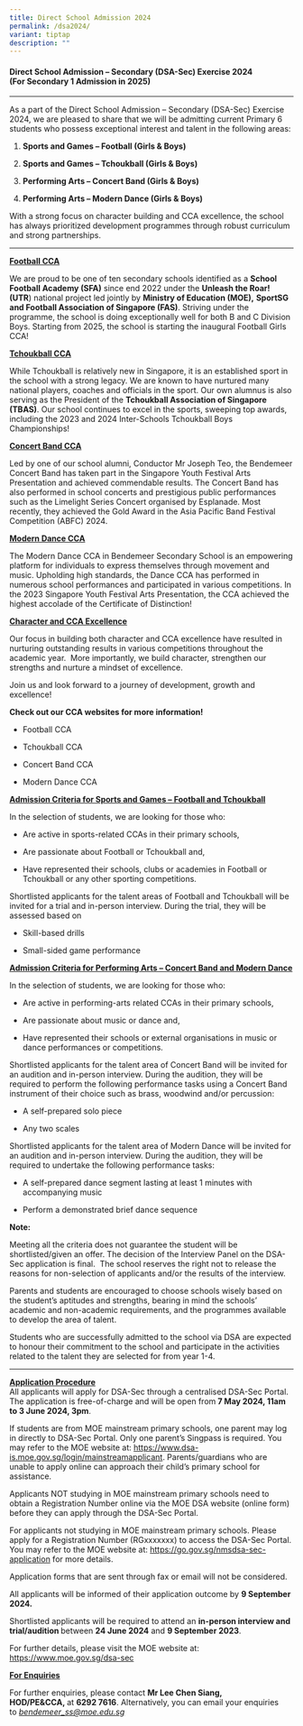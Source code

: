 ```yaml
---
title: Direct School Admission 2024
permalink: /dsa2024/
variant: tiptap
description: ""
---
```

<h4><strong>Direct School Admission – Secondary (DSA-Sec) Exercise 2024</strong><br><strong>(For Secondary 1 Admission in 2025)</strong></h4>
<hr>
<p>As a part of the Direct School Admission – Secondary (DSA-Sec) Exercise
2024, we are pleased to share that we will be admitting current Primary
6 students who possess exceptional interest and talent in the following
areas:</p>
<ol data-tight="true" class="tight">
<li>
<p><strong>Sports and Games – Football (Girls &amp; Boys)</strong>
</p>
</li>
<li>
<p><strong>Sports and Games – Tchoukball (Girls &amp; Boys)</strong>
</p>
</li>
<li>
<p><strong>Performing Arts – Concert Band (Girls &amp; Boys)</strong>
</p>
</li>
<li>
<p><strong>Performing Arts – Modern Dance (Girls &amp; Boys)</strong>
</p>
</li>
</ol>
<p>With a strong focus on character building and CCA excellence, the school
has always prioritized development programmes through robust curriculum
and strong partnerships.</p>
<hr>
<p><strong><u>Football CCA</u></strong>
</p>
<p>We are proud to be one of ten secondary schools identified as a <strong>School Football Academy (SFA)</strong> since
end 2022 under the <strong>Unleash the Roar! (UTR</strong>) national project
led jointly by <strong>Ministry of Education (MOE),</strong>  <strong>SportSG and Football Association of Singapore (FAS)</strong>.
Striving under the programme, the school is doing exceptionally well for
both B and C Division Boys. Starting from 2025, the school is starting
the inaugural Football Girls CCA!</p>
<p><strong><u>Tchoukball CCA</u></strong>
</p>
<p>While Tchoukball is relatively new in Singapore, it is an established
sport in the school with a strong legacy. We are known to have nurtured
many national players, coaches and officials in the sport. Our own alumnus
is also serving as the President of the <strong>Tchoukball Association of Singapore (TBAS)</strong>.
Our school continues to excel in the sports, sweeping top awards, including
the 2023 and 2024 Inter-Schools Tchoukball Boys Championships!</p>
<p><strong><u>Concert Band CCA</u></strong>
</p>
<p>Led by one of our school alumni, Conductor Mr Joseph Teo, the Bendemeer
Concert Band has taken part in the Singapore Youth Festival Arts Presentation
and achieved commendable results. The Concert Band has also performed in
school concerts and prestigious public performances such as the Limelight
Series Concert organised by Esplanade. Most recently, they achieved the
Gold Award in the Asia Pacific Band Festival Competition (ABFC) 2024.</p>
<p><strong><u>Modern Dance CCA</u></strong>
</p>
<p>The Modern Dance CCA in Bendemeer Secondary School is an empowering platform
for individuals to express themselves through movement and music. Upholding
high standards, the Dance CCA has performed in numerous school performances
and participated in various competitions. In the 2023 Singapore Youth Festival
Arts Presentation, the CCA achieved the highest accolade of the Certificate
of Distinction!</p>
<p><strong><u>Character and CCA Excellence</u></strong>
</p>
<p>Our focus in building both character and CCA excellence have resulted
in nurturing outstanding results in various competitions throughout the
academic year. &nbsp;More importantly, we build character, strengthen our
strengths and nurture a mindset of excellence.</p>
<p>Join us and look forward to a journey of development, growth and excellence!
&nbsp;</p>
<p><strong>Check out our CCA websites for more information!</strong>
</p>
<ul data-tight="true" class="tight">
<li>
<p>Football CCA</p>
</li>
<li>
<p>Tchoukball CCA</p>
</li>
<li>
<p>Concert Band CCA</p>
</li>
<li>
<p>Modern Dance CCA</p>
</li>
</ul>
<p></p>
<p><strong><u>Admission Criteria for Sports and Games – Football and Tchoukball</u></strong>
</p>
<p>In the selection of students, we are looking for those who:</p>
<ul data-tight="true" class="tight">
<li>
<p>Are active in sports-related CCAs in their primary schools,</p>
</li>
<li>
<p>Are passionate about Football or Tchoukball and,</p>
</li>
<li>
<p>Have represented their schools, clubs or academies in Football or Tchoukball
or any other sporting competitions.</p>
</li>
</ul>
<p>Shortlisted applicants for the talent areas of Football and Tchoukball
will be invited for a trial and in-person interview. During the trial,
they will be assessed based on</p>
<ul data-tight="true" class="tight">
<li>
<p>Skill-based drills</p>
</li>
<li>
<p>Small-sided game performance</p>
</li>
</ul>
<p><strong><u>Admission Criteria for Performing Arts – Concert Band and Modern Dance</u></strong>
</p>
<p>In the selection of students, we are looking for those who:</p>
<ul data-tight="true" class="tight">
<li>
<p>Are active in performing-arts related CCAs in their primary schools,</p>
</li>
<li>
<p>Are passionate about music or dance and,</p>
</li>
<li>
<p>Have represented their schools or external organisations in music or dance
performances or competitions.</p>
</li>
</ul>
<p>Shortlisted applicants for the talent area of Concert Band will be invited
for an audition and in-person interview. During the audition, they will
be required to perform the following performance tasks using a Concert
Band instrument of their choice such as brass, woodwind and/or percussion:</p>
<ul data-tight="true" class="tight">
<li>
<p>A self-prepared solo piece</p>
</li>
<li>
<p>Any two scales</p>
</li>
</ul>
<p>Shortlisted applicants for the talent area of Modern Dance will be invited
for an audition and in-person interview. During the audition, they will
be required to undertake the following performance tasks:</p>
<ul data-tight="true" class="tight">
<li>
<p>A self-prepared dance segment lasting at least 1 minutes with accompanying
music</p>
</li>
<li>
<p>Perform a demonstrated brief dance sequence</p>
</li>
</ul>
<p><strong>Note:</strong>
</p>
<p>Meeting all the criteria does not guarantee the student will be shortlisted/given
an offer. The decision of the Interview Panel on the DSA-Sec application
is final.&nbsp; The school reserves the right not to release the reasons
for non-selection of applicants and/or the results of the interview.</p>
<p>Parents and students are encouraged to choose schools wisely based on
the student’s aptitudes and strengths, bearing in mind the schools’ academic
and non-academic requirements, and the programmes available to develop
the area of talent.</p>
<p>Students who are successfully admitted to the school via DSA are expected
to honour their commitment to the school and participate in the activities
related to the talent they are selected for from year 1-4.</p>
<hr>
<p><strong><u>Application Procedure</u></strong> 
<br>All applicants will apply for DSA-Sec through a centralised DSA-Sec Portal.
The application is free-of-charge and will be open from<strong> 7 May 2024, 11am to 3 June 2024, 3pm</strong>.</p>
<p>If students are from MOE mainstream primary schools, one parent may log
in directly to DSA-Sec Portal. Only one parent’s Singpass is required.
You may refer to the MOE website at: <a href="https://www.dsa-is.moe.gov.sg/login/mainstreamapplicant" rel="noopener noreferrer nofollow" target="_blank">https://www.dsa-is.moe.gov.sg/login/mainstreamapplicant</a>.
Parents/guardians who are unable to apply online can approach their child’s
primary school for assistance.</p>
<p>Applicants NOT studying in MOE mainstream primary schools need to obtain
a Registration Number online via the MOE DSA website (online form) before
they can apply through the DSA-Sec Portal.</p>
<p>For applicants not studying in MOE mainstream primary schools. Please
apply for a Registration Number (RGxxxxxxx) to access the DSA-Sec Portal.
You may refer to the MOE website at: <a href="https://go.gov.sg/nmsdsa-sec-application" rel="noopener noreferrer nofollow" target="_blank">https://go.gov.sg/nmsdsa-sec-application</a> for
more details.</p>
<p>Application forms that are sent through fax or email will not be considered.</p>
<p>All applicants will be informed of their application outcome by <strong>9 September 2024.</strong>
</p>
<p>Shortlisted applicants will be required to attend an <strong>in-person interview and trial/audition </strong>between&nbsp;<strong>24 June 2024</strong>&nbsp;and&nbsp;<strong>9 September 2023</strong>.</p>
<p>For further details, please visit the MOE website at: <a href="https://www.moe.gov.sg/dsa-sec" rel="noopener noreferrer nofollow" target="_blank">https://www.moe.gov.sg/dsa-sec</a>
</p>
<p><strong><u>For Enquiries</u></strong>
</p>
<p>For further enquiries, please contact&nbsp;<strong>Mr Lee Chen Siang, HOD/PE&amp;CCA,&nbsp;</strong>at&nbsp;<strong>6292 7616</strong>.
Alternatively, you can email your enquiries to&nbsp;<em><a href="bendemeer_ss@moe.edu.sg" rel="noopener noreferrer nofollow" target="_blank">bendemeer_ss@moe.edu.sg</a></em>
</p>